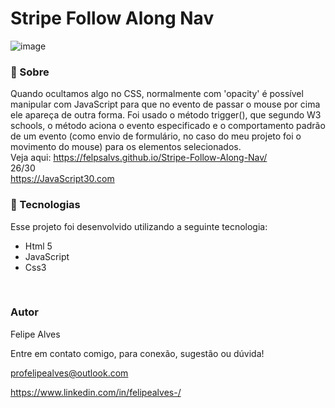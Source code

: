 # Stripe Follow Along Nav
![image](https://user-images.githubusercontent.com/78622458/177122685-0fcb236a-9afe-40b4-9ba2-fa0fa1541f61.png)

### 🔖 Sobre
Quando ocultamos algo no CSS, normalmente com 'opacity' é possível manipular com JavaScript para que no evento de passar o mouse por cima ele apareça de outra forma.
Foi usado o método trigger(), que segundo W3 schools, o método aciona o evento especificado e o comportamento padrão de um evento (como envio de formulário, no caso do meu projeto foi o movimento do mouse) para os elementos selecionados.
<br/>
Veja aqui: https://felpsalvs.github.io/Stripe-Follow-Along-Nav/
<br/>
26/30 <br/>
https://JavaScript30.com 

### 🚀 Tecnologias
Esse projeto foi desenvolvido utilizando a seguinte tecnologia:

+ Html 5
+ JavaScript
+ Css3
 <br/>
 
### Autor
Felipe Alves <br/>

Entre em contato comigo, para conexão, sugestão ou dúvida! <br/>

profelipealves@outlook.com <br/>

https://www.linkedin.com/in/felipealves-/
